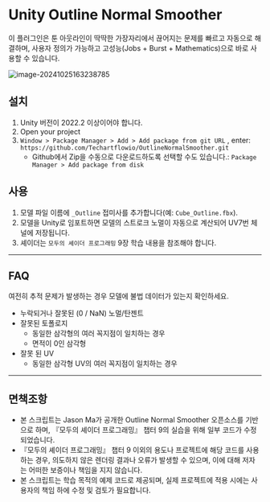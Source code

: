 # Unity Outline Normal Smoother
이 플러그인은 툰 아웃라인이 딱딱한 가장자리에서 끊어지는 문제를 빠르고 자동으로 해결하며, 사용자 정의가 가능하고 고성능(Jobs + Burst + Mathematics)으로 바로 사용할 수 있습니다.

![image-20241025163238785](./.assets/image-20241025163238785.png)

## 설치

1. Unity 버전이 2022.2 이상이어야 합니다.
2. Open your project
3. `Window > Package Manager > Add > Add package from git URL` , enter: `https://github.com/Techartflowio/OutlineNormalSmoother.git`
   - Github에서 Zip을 수동으로 다운로드하도록 선택할 수도 있습니다.: `Package Manager > Add package from disk`

## 사용

1. 모델 파일 이름에 `_Outline` 접미사를 추가합니다(예: `Cube_Outline.fbx`).
2. 모델을 Unity로 임포트하면 모델의 스트로크 노멀이 자동으로 계산되어 UV7번 체널에 저장됩니다.
3. 셰이더는 `모두의 셰이더 프로그래밍` 9장 학습 내용을 참조해야 합니다.
--------

## FAQ

여전히 추적 문제가 발생하는 경우 모델에 불법 데이터가 있는지 확인하세요.

- 누락되거나 잘못된 (0 / NaN) 노멀/탄젠트
- 잘못된 토폴로지
  - 동일한 삼각형의 여러 꼭지점이 일치하는 경우
  - 면적이 0인 삼각형
- 잘못 된 UV
  - 동일한 삼각형 UV의 여러 꼭지점이 일치하는 경우

--------
## 면책조항

- 본 스크립트는 Jason Ma가 공개한 Outline Normal Smoother 오픈소스를 기반으로 하며, 『모두의 셰이더 프로그래밍』 챕터 9의 실습을 위해 일부 코드가 수정되었습니다.
- 『모두의 셰이더 프로그래밍』 챕터 9 이외의 용도나 프로젝트에 해당 코드를 사용하는 경우, 의도하지 않은 렌더링 결과나 오류가 발생할 수 있으며, 이에 대해 저자는 어떠한 보증이나 책임을 지지 않습니다.
- 본 스크립트는 학습 목적의 예제 코드로 제공되며, 실제 프로젝트에 적용 시에는 사용자의 책임 하에 수정 및 검토가 필요합니다.